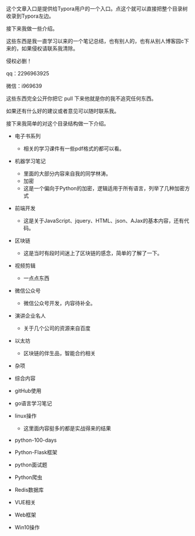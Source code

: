 这个文章入口是提供给Typora用户的一个入口。点这个就可以直接把整个目录树收录到Typora左边。

接下来我做一些介绍。

这些东西是我一直学习以来的一个笔记总结，也有别人的，也有从别人博客园c下来的，如果侵权请联系我清除。

侵权必删！

qq：2296963925

微信：i969639

这些东西完全公开你把它 pull 下来他就是你的我不追究任何东西。

如果还有什么好的建议或者意见可以随时联系我。

接下来我简单的对这个目录结构做一下介绍。

- 电子书系列
  
  - 相关的学习课件有一些pdf格式的都可以看。
- 机器学习笔记
  
  - 里面的大部分内容来自我的同学林涛。
  - 加密
  - 这是一个偏向于Python的加密，逻辑适用于所有语言，列举了几种加密方式
- 前端开发

  - 这是关于JavaScript、jquery、HTML、json、AJax的基本内容，还有代码。
- 区块链
  - 这是当时有段时间迷上了区块链的感念，简单的了解了一下。
- 视频剪辑
  - 一点点东西

- 微信公众号
  - 微信公众号开发，内容待补全。
- 演讲企业名人
  - 关于几个公司的资源来自百度
- 以太坊
  - 区块链的伴生品，智能合约相关
- 杂项
- 综合内容
- gitHub使用
- go语言学习笔记
- linux操作
  - 这里面内容挺多的都是实战得来的结果
- python-100-days
- Python-Flask框架
- python面试题
- Python爬虫
- Redis数据库
- VUE相关
- Web框架
- Win10操作